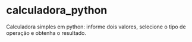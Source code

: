 # calculadora_python
Calculadora simples em python: informe dois valores, selecione o tipo de operação e obtenha o resultado.
